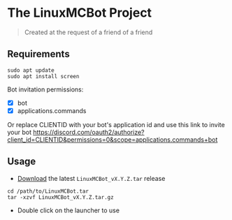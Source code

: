 # The LinuxMCBot Project
> Created at the request of a friend of a friend

## Requirements
```
sudo apt update
sudo apt install screen
```

Bot invitation permissions:
- [x] bot
- [x] applications.commands

Or replace CLIENTID with your bot's application id and use this link to invite your bot
https://discord.com/oauth2/authorize?client_id=CLIENTID&permissions=0&scope=applications.commands+bot

## Usage
- [Download](https://github.com/Nexumi/LinuxMCBot/releases/latest) the latest `LinuxMCBot_vX.Y.Z.tar` release
```
cd /path/to/LinuxMCBot.tar
tar -xzvf LinuxMCBot_vX.Y.Z.tar.gz
```
- Double click on the launcher to use